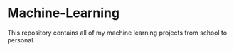 # Machine-Learning
This repository contains all of my machine learning projects from school to personal.
